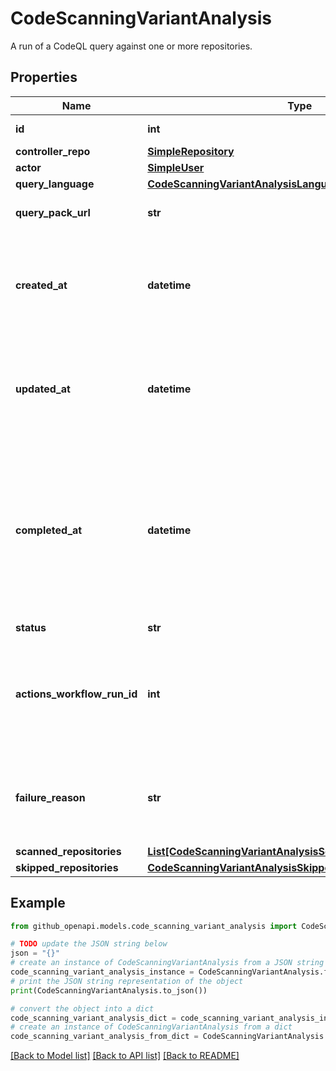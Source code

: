 # CodeScanningVariantAnalysis

A run of a CodeQL query against one or more repositories.

## Properties

Name | Type | Description | Notes
------------ | ------------- | ------------- | -------------
**id** | **int** | The ID of the variant analysis. | 
**controller_repo** | [**SimpleRepository**](SimpleRepository.md) |  | 
**actor** | [**SimpleUser**](SimpleUser.md) |  | 
**query_language** | [**CodeScanningVariantAnalysisLanguage**](CodeScanningVariantAnalysisLanguage.md) |  | 
**query_pack_url** | **str** | The download url for the query pack. | 
**created_at** | **datetime** | The date and time at which the variant analysis was created, in ISO 8601 format&#39;:&#39; YYYY-MM-DDTHH:MM:SSZ. | [optional] 
**updated_at** | **datetime** | The date and time at which the variant analysis was last updated, in ISO 8601 format&#39;:&#39; YYYY-MM-DDTHH:MM:SSZ. | [optional] 
**completed_at** | **datetime** | The date and time at which the variant analysis was completed, in ISO 8601 format&#39;:&#39; YYYY-MM-DDTHH:MM:SSZ. Will be null if the variant analysis has not yet completed or this information is not available. | [optional] 
**status** | **str** |  | 
**actions_workflow_run_id** | **int** | The GitHub Actions workflow run used to execute this variant analysis. This is only available if the workflow run has started. | [optional] 
**failure_reason** | **str** | The reason for a failure of the variant analysis. This is only available if the variant analysis has failed. | [optional] 
**scanned_repositories** | [**List[CodeScanningVariantAnalysisScannedRepositoriesInner]**](CodeScanningVariantAnalysisScannedRepositoriesInner.md) |  | [optional] 
**skipped_repositories** | [**CodeScanningVariantAnalysisSkippedRepositories**](CodeScanningVariantAnalysisSkippedRepositories.md) |  | [optional] 

## Example

```python
from github_openapi.models.code_scanning_variant_analysis import CodeScanningVariantAnalysis

# TODO update the JSON string below
json = "{}"
# create an instance of CodeScanningVariantAnalysis from a JSON string
code_scanning_variant_analysis_instance = CodeScanningVariantAnalysis.from_json(json)
# print the JSON string representation of the object
print(CodeScanningVariantAnalysis.to_json())

# convert the object into a dict
code_scanning_variant_analysis_dict = code_scanning_variant_analysis_instance.to_dict()
# create an instance of CodeScanningVariantAnalysis from a dict
code_scanning_variant_analysis_from_dict = CodeScanningVariantAnalysis.from_dict(code_scanning_variant_analysis_dict)
```
[[Back to Model list]](../README.md#documentation-for-models) [[Back to API list]](../README.md#documentation-for-api-endpoints) [[Back to README]](../README.md)


